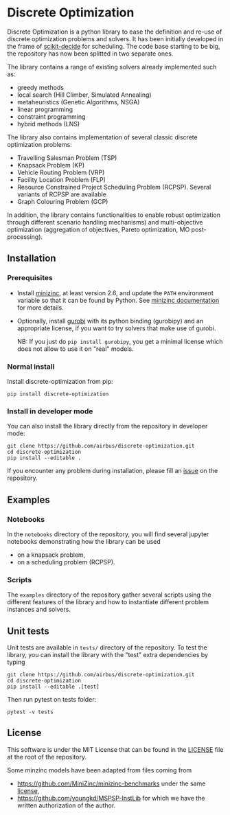 # Discrete Optimization

Discrete Optimization is a python library to ease the definition and re-use of discrete optimization problems and solvers.
It has been initially developed in the frame of [scikit-decide](https://github.com/airbus/scikit-decide) for scheduling.
The code base starting to be big, the repository has now been splitted in two separate ones.

The library contains a range of existing solvers already implemented such as:
* greedy methods
* local search (Hill Climber, Simulated Annealing)
* metaheuristics (Genetic Algorithms, NSGA)
* linear programming
* constraint programming
* hybrid methods (LNS)

The library also contains implementation of several classic discrete optimization problems:
* Travelling Salesman Problem (TSP)
* Knapsack Problem (KP)
* Vehicle Routing Problem (VRP)
* Facility Location Problem (FLP)
* Resource Constrained Project Scheduling Problem (RCPSP). Several variants of RCPSP are available
* Graph Colouring Problem (GCP)

In addition, the library contains functionalities to enable robust optimization
through different scenario handling mechanisms) and multi-objective optimization
(aggregation of objectives, Pareto optimization, MO post-processing).


## Installation

### Prerequisites

- Install [minizinc](https://www.minizinc.org/), at least version 2.6, and update the `PATH` environment variable
so that it can be found by Python. See [minizinc documentation](https://www.minizinc.org/doc-latest/en/installation.html) for more details.
- Optionally, install [gurobi](https://www.gurobi.com/) with its python binding (gurobipy)
  and an appropriate license, if you want to try solvers that make use of gurobi.

  NB: If you just do `pip install gurobipy`, you get a minimal license which does not allow to use it on "real" models.

### Normal install

Install discrete-optimization from pip:

```shell
pip install discrete-optimization
```

### Install in developer mode

You can also install the library directly from the repository in developer mode:

```shell
git clone https://github.com/airbus/discrete-optimization.git
cd discrete-optimization
pip install --editable .
```


If you encounter any problem during installation,
please fill an [issue](https://github.com/airbus/discrete-optimization/issues)
on the repository.


## Examples

### Notebooks

In the `notebooks` directory of the repository, you will find several jupyter notebooks demonstrating
how the library can be used
- on a knapsack problem,
- on a scheduling problem (RCPSP).


### Scripts

The `examples` directory of the repository gather several scripts using the different features of
the library and how to instantiate different problem instances and solvers.


## Unit tests

Unit tests are available in `tests/` directory of the repository.
To test the library, you can install the library
with the "test" extra dependencies by typing
```shell
git clone https://github.com/airbus/discrete-optimization.git
cd discrete-optimization
pip install --editable .[test]
```


Then run pytest on tests folder:
```shell
pytest -v tests
```


## License

This software is under the MIT License that can be found in the [LICENSE](./LICENSE) file at the root of the repository.

Some minzinc models have been adapted from files coming from
- https://github.com/MiniZinc/minizinc-benchmarks under the same [license](https://github.com/MiniZinc/minizinc-benchmarks/blob/master/LICENSE),
- https://github.com/youngkd/MSPSP-InstLib for which we have the written authorization of the author.
